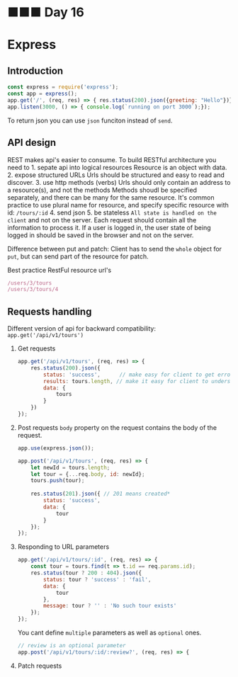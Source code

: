 # ■■■ Day 16
# Express
## Introduction
```js
const express = require('express');
const app = express();
app.get('/', (req, res) => { res.status(200).json({greeting: "Hello"})}); // note json
app.listen(3000, () => { console.log(`running on port 3000`);});
```
To return json you can use `json` funciton instead of `send`.

## API design
REST makes api's easier to consume.
To build RESTful architecture you need to 
    1. sepate api into logical resources
        Resource is an object with data.
    2. expose structured URLs
        Urls should be structured and easy to read and discover.
    3. use http methods (verbs)
        Urls should only contain an address to a resource(s), and not the methods
        Methods shoudl be specified separately, and there can be many for the same 
        resource. It's common practice to use plural name for resource, and 
        specify specific resource with id: `/tours/:id`
    4. send json
    5. be stateless
        `All state is handled on the client` and not on the server.
        Each request should contain all the information to process it.
            If a user is logged in, the user state of being logged in should be 
            saved in the browser and not on the server.

Difference between put and patch: Client has to send the `whole` object for `put`, but
can send part of the resource for patch.

Best practice RestFul resource url's
```js
/users/3/tours
/users/3/tours/4
```

## Requests handling
Different version of api for backward compatibility: `app.get('/api/v1/tours')`

1. Get requests
    ```js
    app.get('/api/v1/tours', (req, res) => {
        res.status(200).json({
            status: 'success',      // make easy for client to get errors
            results: tours.length, // make it easy for client to understand amount
            data: {
                tours
            }
        })
    });
    ```
2. Post requests
    `body` property on the request contains the body of the request.
    ```js
    app.use(express.json());
    
    app.post('/api/v1/tours', (req, res) => {
        let newId = tours.length;
        let tour = {...req.body, id: newId};
        tours.push(tour);
        
        res.status(201).json({ // 201 means created*
            status: 'success', 
            data: {
                tour
            }
        }); 
    });
    ```
3. Responding to URL parameters
    ```js
    app.get('/api/v1/tours/:id', (req, res) => {
        const tour = tours.find(t => t.id == req.params.id);
        res.status(tour ? 200 : 404).json({ 
            status: tour ? 'success' : 'fail', 
            data: {
                tour
            },
            message: tour ? '' : 'No such tour exists'
        });
    });
    ```
    You cant define `multiple` parameters as well as `optional` ones.
    ```js
    // review is an optional parameter
    app.post('/api/v1/tours/:id/:review?', (req, res) => { 
    ```

4. Patch requests
    


























































































































































